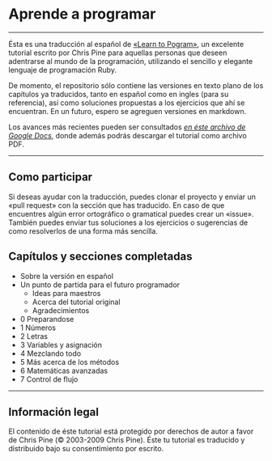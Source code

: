 # Aprende a programar
_ _ _
Ésta es una traducción al español de [«Learn to Pogram»][learn], un excelente tutorial escrito por Chris Pine para aquellas personas que deseen adentrarse al mundo de la programación, utilizando el sencillo y elegante lenguaje de programación Ruby.

De momento, el repositorio sólo contiene las versiones en texto plano de los capítulos ya traducidos, tanto en español como en ingles (para su referencia), así como soluciones propuestas a los ejercicios que ahí se encuentran. En un futuro, espero se agreguen versiones en markdown.

Los avances más recientes pueden ser consultados [*en éste archivo de Google Docs*][tut], donde además podrás descargar el tutorial como archivo PDF.

[learn]: http://http://pine.fm/LearnToProgram/
[tut]: https://docs.google.com/document/d/1XdLEszOeBHzvAEcmARu7feTy0q4zqms0Ej76Atit8zM/edit
___
## Como participar

Si deseas ayudar con la traducción, puedes clonar el proyecto y enviar un «pull request» con la sección que has traducido. En caso de que encuentres  algún error ortográfico o gramatical puedes crear un «issue». También puedes enviar tus soluciones a los ejercicios o sugerencias de como resolverlos de una forma más sencilla.
## Capítulos y secciones completadas

* Sobre la versión en español
* Un punto de partida para el futuro programador
    * Ideas para maestros
    * Acerca del tutorial original
    * Agradecimientos
* 0 Preparandose
* 1 Números
* 2 Letras
* 3 Variables y asignación
* 4 Mezclando todo
* 5 Más acerca de los métodos
* 6 Matemáticas avanzadas
* 7 Control de flujo

___
## Información legal
El contenido de éste tutorial está protegido por derechos de autor a favor de Chris Pine (© 2003-2009 Chris Pine). Éste tu tutorial es traducido y distribuido bajo su consentimiento por escrito.
